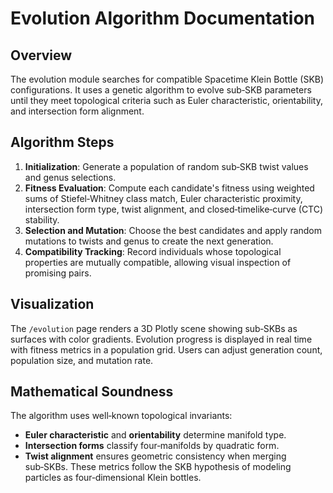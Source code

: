 # Evolution Algorithm Documentation

## Overview
The evolution module searches for compatible Spacetime Klein Bottle (SKB) configurations.
It uses a genetic algorithm to evolve sub‑SKB parameters until they meet topological
criteria such as Euler characteristic, orientability, and intersection form alignment.

## Algorithm Steps
1. **Initialization**: Generate a population of random sub‑SKB twist values and
   genus selections.
2. **Fitness Evaluation**: Compute each candidate's fitness using weighted sums of
   Stiefel‑Whitney class match, Euler characteristic proximity, intersection form
   type, twist alignment, and closed‑timelike‑curve (CTC) stability.
3. **Selection and Mutation**: Choose the best candidates and apply random
   mutations to twists and genus to create the next generation.
4. **Compatibility Tracking**: Record individuals whose topological properties are
   mutually compatible, allowing visual inspection of promising pairs.

## Visualization
The `/evolution` page renders a 3D Plotly scene showing sub‑SKBs as surfaces with
color gradients. Evolution progress is displayed in real time with fitness
metrics in a population grid. Users can adjust generation count, population size,
and mutation rate.

## Mathematical Soundness
The algorithm uses well‑known topological invariants:
- **Euler characteristic** and **orientability** determine manifold type.
- **Intersection forms** classify four‑manifolds by quadratic form.
- **Twist alignment** ensures geometric consistency when merging sub‑SKBs.
These metrics follow the SKB hypothesis of modeling particles as four‑dimensional
Klein bottles.

